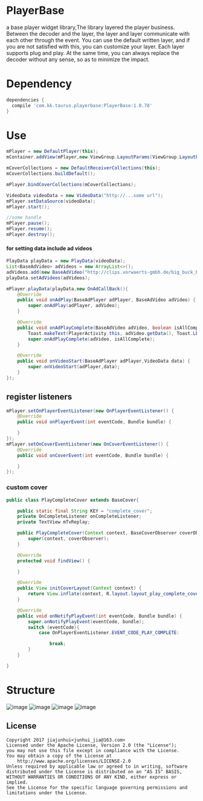 # PlayerBase
a base player widget library,The library layered the player business. Between the decoder and the layer, the layer and layer communicate with each other through the event. You can use the default written layer, and if you are not satisfied with this, you can customize your layer. Each layer supports plug and play. At the same time, you can always replace the decoder without any sense, so as to minimize the impact.
# Dependency
```gradle
dependencies {
  compile 'com.kk.taurus.playerbase:PlayerBase:1.0.78'
}
```
# Use
```java
mPlayer = new DefaultPlayer(this);
mContainer.addView(mPlayer,new ViewGroup.LayoutParams(ViewGroup.LayoutParams.MATCH_PARENT, ViewGroup.LayoutParams.MATCH_PARENT));

mCoverCollections = new DefaultReceiverCollections(this);
mCoverCollections.buildDefault();

mPlayer.bindCoverCollections(mCoverCollections);

VideoData videoData = new VideoData("http://...some url");
mPlayer.setDataSource(videoData);
mPlayer.start();

//some handle
mPlayer.pause();
mPlayer.resume();
mPlayer.destroy();

```
#### for setting data include ad videos
```java
PlayData playData = new PlayData(videoData);
List<BaseAdVideo> adVideos = new ArrayList<>();
adVideos.add(new BaseAdVideo("http://clips.vorwaerts-gmbh.de/big_buck_bunny.mp4"));
playData.setAdVideos(adVideos);

mPlayer.playData(playData,new OnAdCallBack(){
    @Override
    public void onAdPlay(BaseAdPlayer adPlayer, BaseAdVideo adVideo) {
        super.onAdPlay(adPlayer, adVideo);
    }

    @Override
    public void onAdPlayComplete(BaseAdVideo adVideo, boolean isAllComplete) {
        Toast.makeText(PlayerActivity.this, adVideo.getData(), Toast.LENGTH_SHORT).show();
        super.onAdPlayComplete(adVideo, isAllComplete);
    }

    @Override
    public void onVideoStart(BaseAdPlayer adPlayer,VideoData data) {
        super.onVideoStart(adPlayer,data);
    }
});
```
## register listeners
```java
mPlayer.setOnPlayerEventListener(new OnPlayerEventListener() {
    @Override
    public void onPlayerEvent(int eventCode, Bundle bundle) {

    }
});
mPlayer.setOnCoverEventListener(new OnCoverEventListener() {
    @Override
    public void onCoverEvent(int eventCode, Bundle bundle) {

    }
});
```
### custom cover
```java
public class PlayCompleteCover extends BaseCover{

    public static final String KEY = "complete_cover";
    private OnCompleteListener onCompleteListener;
    private TextView mTvReplay;

    public PlayCompleteCover(Context context, BaseCoverObserver coverObserver) {
        super(context, coverObserver);
    }

    @Override
    protected void findView() {

    }

    @Override
    public View initCoverLayout(Context context) {
        return View.inflate(context, R.layout.layout_play_complete_cover,null);
    }

    @Override
    public void onNotifyPlayEvent(int eventCode, Bundle bundle) {
        super.onNotifyPlayEvent(eventCode, bundle);
        switch (eventCode){
            case OnPlayerEventListener.EVENT_CODE_PLAY_COMPLETE:

                break;
        }
    }

}
```
# Structure
![image](https://github.com/jiajunhui/PlayerBase/raw/master/screenshot/screenshot01.png)
![image](https://github.com/jiajunhui/PlayerBase/raw/master/screenshot/screenshot02.png)
![image](https://github.com/jiajunhui/PlayerBase/raw/master/screenshot/screenshot03.png)
![image](https://github.com/jiajunhui/PlayerBase/raw/master/screenshot/screenshot04.png)
## License
```
Copyright 2017 jiajunhui<junhui_jia@163.com>
Licensed under the Apache License, Version 2.0 (the "License");
you may not use this file except in compliance with the License.
You may obtain a copy of the License at
    http://www.apache.org/licenses/LICENSE-2.0
Unless required by applicable law or agreed to in writing, software
distributed under the License is distributed on an "AS IS" BASIS,
WITHOUT WARRANTIES OR CONDITIONS OF ANY KIND, either express or implied.
See the License for the specific language governing permissions and
limitations under the License.
```